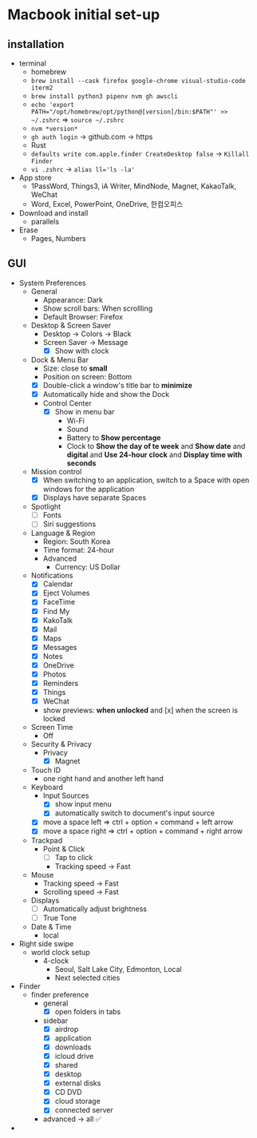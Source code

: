 # Macbook initial set-up

## installation
- terminal
    - homebrew
    - ```brew install --cask firefox google-chrome visual-studio-code iterm2```
    - ```brew install python3 pipenv nvm gh awscli```
    - ```echo 'export PATH="/opt/homebrew/opt/python@[version]/bin:$PATH"' >> ~/.zshrc``` => ```source ~/.zshrc```
    - ```nvm *version*```
    - ```gh auth login``` -> github.com -> https
    - Rust
    - ```defaults write com.apple.finder CreateDesktop false``` -> ```Killall Finder```
    - ```vi .zshrc``` -> ```alias ll='ls -la'```
- App store
    - 1PassWord, Things3, iA Writer, MindNode, Magnet, KakaoTalk, WeChat
    - Word, Excel, PowerPoint, OneDrive, 한컴오피스
- Download and install
    - parallels
- Erase
    - Pages, Numbers

## GUI
- System Preferences
    - General
        - Appearance: Dark
        - Show scroll bars: When scrollling
        - Default Browser: Firefox
    - Desktop & Screen Saver
        - Desktop -> Colors -> Black
        - Screen Saver -> Message
            - [x] Show with clock
    - Dock & Menu Bar
        - Size: close to **small**
        - Position on screen: Bottom
        - [x] Double-click a window's title bar to **minimize**
        - [x] Automatically hide and show the Dock
        - Control Center
            - [x] Show in menu bar
                - Wi-Fi
                - Sound
                - Battery to **Show percentage**
                - Clock to **Show the day of te week** and **Show date** and **digital** and **Use 24-hour clock** and **Display time with seconds**
    - Mission control
        - [x] When switching to an application, switch to a Space with open windows for the application
        - [x] Displays have separate Spaces
    - Spotlight
        - [ ] Fonts
        - [ ] Siri suggestions
    - Language & Region
        - Region: South Korea
        - Time format: 24-hour
        - Advanced
            - Currency: US Dollar
    - Notifications
        - [x] Calendar
        - [x] Eject Volumes
        - [x] FaceTime
        - [x] Find My
        - [x] KakoTalk
        - [x] Mail
        - [x] Maps
        - [x] Messages
        - [x] Notes
        - [x] OneDrive
        - [x] Photos
        - [x] Reminders
        - [x] Things
        - [x] WeChat
        - show previews: **when unlocked** and [x] when the screen is locked
    - Screen Time
        - Off
    - Security & Privacy
        - Privacy
            - [x] Magnet
    - Touch ID
        - one right hand and another left hand
    - Keyboard
        - Input Sources
            - [x] show input menu
            - [x] automatically switch to document's input source
	    - [x] move a space left => ctrl + option + command + left arrow
	    - [x] move a space right => ctrl + option + command + right arrow
    - Trackpad
        - Point & Click
            - [ ] Tap to click
            - Tracking speed -> Fast
    - Mouse
        - Tracking speed -> Fast
        - Scrolling speed -> Fast
    - Displays
        - [ ] Automatically adjust brightness
        - [ ] True Tone
    - Date & Time
        - local
- Right side swipe
    - world clock setup
        - 4-clock
            - Seoul, Salt Lake City, Edmonton, Local
            - Next selected cities
- Finder
    - finder preference
        - general
            - [x] open folders in tabs
        - sidebar
            - [x] airdrop
            - [x] application
            - [x] downloads
            - [x] icloud drive
            - [x] shared
            - [x] desktop
            - [x] external disks
            - [x] CD DVD
            - [x] cloud storage
            - [x] connected server
        - advanced -> all ✅
- 
